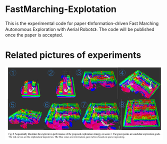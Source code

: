 # FastMarching-Explotation
This is the experimental code for paper 《Information-driven Fast Marching Autonomous Exploration with Aerial Robots》.
The code will be published once the paper is accepted.

# Related pictures of experiments
![image](https://github.com/BoLeiChen/fastmarching-exploration/blob/main/image.png)
